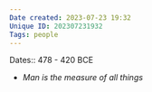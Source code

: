 ```yaml
---
Date created: 2023-07-23 19:32
Unique ID: 202307231932
Tags: people
---
```

Dates:: 478 - 420 BCE
- *Man is the measure of all things*
